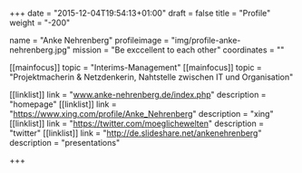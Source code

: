 +++
date = "2015-12-04T19:54:13+01:00"
draft = false
title = "Profile"
weight = "-200"

name 			= "Anke Nehrenberg"
profileimage 	= "img/profile-anke-nehrenberg.jpg"
mission 		= "Be exccellent to each other"
coordinates 	= ""


[[mainfocus]]
	topic = "Interims-Management"
[[mainfocus]]
	topic = "Projektmacherin & Netzdenkerin, Nahtstelle zwischen IT und Organisation"


[[linklist]]
	link = "www.anke-nehrenberg.de/index.php"
	description  = "homepage"
[[linklist]]
	link = "https://www.xing.com/profile/Anke_Nehrenberg"
	description  = "xing"
[[linklist]]
	link = "https://twitter.com/moeglichewelten"
	description  = "twitter"
[[linklist]]
	link = "http://de.slideshare.net/ankenehrenberg"
	description  = "presentations"

+++
